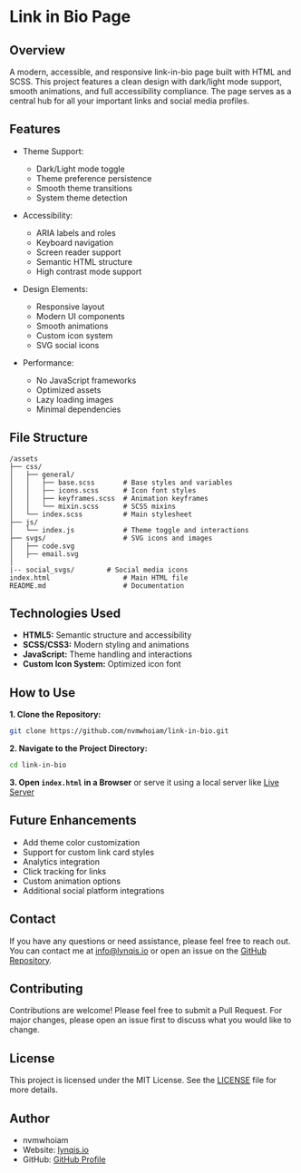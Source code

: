 # Link in Bio Page

## Overview

A modern, accessible, and responsive link-in-bio page built with HTML and SCSS. This project features a clean design with dark/light mode support, smooth animations, and full accessibility compliance. The page serves as a central hub for all your important links and social media profiles.

## Features

- Theme Support:

  - Dark/Light mode toggle
  - Theme preference persistence
  - Smooth theme transitions
  - System theme detection

- Accessibility:

  - ARIA labels and roles
  - Keyboard navigation
  - Screen reader support
  - Semantic HTML structure
  - High contrast mode support

- Design Elements:

  - Responsive layout
  - Modern UI components
  - Smooth animations
  - Custom icon system
  - SVG social icons

- Performance:
  - No JavaScript frameworks
  - Optimized assets
  - Lazy loading images
  - Minimal dependencies

## File Structure

```text
/assets
├── css/
│   ├── general/
│   │   ├── base.scss       # Base styles and variables
│   │   ├── icons.scss      # Icon font styles
│   │   ├── keyframes.scss  # Animation keyframes
│   │   └── mixin.scss      # SCSS mixins
│   └── index.scss          # Main stylesheet
├── js/
│   └── index.js            # Theme toggle and interactions
├── svgs/                   # SVG icons and images
│   ├── code.svg
│   ├── email.svg
│
|-- social_svgs/        # Social media icons
index.html                  # Main HTML file
README.md                   # Documentation
```

## Technologies Used

- **HTML5:** Semantic structure and accessibility
- **SCSS/CSS3:** Modern styling and animations
- **JavaScript:** Theme handling and interactions
- **Custom Icon System:** Optimized icon font

## How to Use

**1. Clone the Repository:**

```bash
git clone https://github.com/nvmwhoiam/link-in-bio.git
```

**2. Navigate to the Project Directory:**

```bash
cd link-in-bio
```

**3. Open `index.html` in a Browser** or serve it using a local server like [Live Server](https://marketplace.visualstudio.com/items?itemName=ritwickdey.LiveServer)

## Future Enhancements

- Add theme color customization
- Support for custom link card styles
- Analytics integration
- Click tracking for links
- Custom animation options
- Additional social platform integrations

## Contact

If you have any questions or need assistance, please feel free to reach out. You can contact me at [info@lynqis.io](mailto:info@lynqis.io) or open an issue on the [GitHub Repository](https://github.com/nvmwhoiam/link-in-bio).

## Contributing

Contributions are welcome! Please feel free to submit a Pull Request. For major changes, please open an issue first to discuss what you would like to change.

## License

This project is licensed under the MIT License. See the [LICENSE](LICENSE) file for more details.

## Author

- nvmwhoiam
- Website: [lynqis.io](https://lynqis.io)
- GitHub: [GitHub Profile](https://github.com/nvmwhoiam/)

